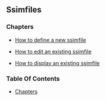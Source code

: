## Ssimfiles


### Chapters
<a href="#chapters"></a>

<!-- TOC_BEG AUTO -->
* [How to define a new ssimfile](/txt/recipe/ssim/recipe_01.md)

* [How to edit an existing ssimfile](/txt/recipe/ssim/recipe_02.md)

* [How to display an existing ssimfile](/txt/recipe/ssim/recipe_03.md)

<!-- TOC_END AUTO -->

### Table Of Contents
<a href="#table-of-contents"></a>
* [Chapters](#chapters)


